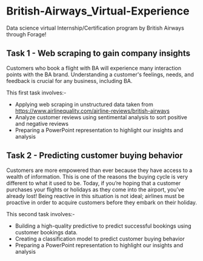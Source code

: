 # British-Airways_Virtual-Experience
Data science virtual Internship/Certification program by British Airways through Forage!

## Task 1 - Web scraping to gain company insights

Customers who book a flight with BA will experience many interaction points with the BA brand. Understanding a customer's feelings, needs, and feedback is crucial for any business, including BA.

This first task involves:- 

- Applying web scraping in unstructured data taken from https://www.airlinequality.com/airline-reviews/british-airways
- Analyze customer reviews using sentimental analysis to sort positive and negative reviews
- Preparing a PowerPoint representation to highlight our insights and analysis

## Task 2 - Predicting customer buying behavior

Customers are more empowered than ever because they have access to a wealth of information. This is one of the reasons the buying cycle is very different to what it used to be. Today, if you’re hoping that a customer purchases your flights or holidays as they come into the airport, you’ve already lost! Being reactive in this situation is not ideal; airlines must be proactive in order to acquire customers before they embark on their holiday.

This second task involves:-

- Building a high-quality predictive to predict successful bookings using customer bookings data.
- Creating a classification model to predict customer buying behavior
- Preparing a PowerPoint representation to highlight our insights and analysis
